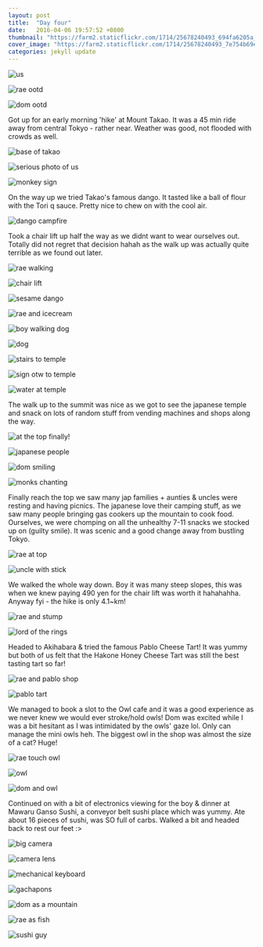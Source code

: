 ```yaml
---
layout: post
title:  "Day four"
date:   2016-04-06 19:57:52 +0800
thumbnail: "https://farm2.staticflickr.com/1714/25678240493_694fa6205a_z_d.jpg"
cover_image: "https://farm2.staticflickr.com/1714/25678240493_7e754b69e4_k_d.jpg"
categories: jekyll update
---
```


![us](http://im.vsco.co/1/5702787f44a4e17354157/5705ac05e5a8603548fd2a02/vsco_040716.jpg?w=800&dpr=1)

![rae ootd](https://farm2.staticflickr.com/1603/26188526772_16db067e08_k_d.jpg)

![dom ootd](https://farm2.staticflickr.com/1521/25678238473_fb0dd21bac_k_d.jpg)

Got up for an early morning 'hike' at Mount Takao. It was a 45 min ride away from central Tokyo - rather near. Weather was good, not flooded with crowds as well.

![base of takao](https://farm2.staticflickr.com/1718/26008089390_5673b45000_k_d.jpg)

![serious photo of us](http://im.vsco.co/1/5702787f44a4e17354157/5705ac3be5a8603548fd2a05/vsco_040716.jpg?w=800&dpr=1)

![monkey sign](https://farm2.staticflickr.com/1720/26280974665_907e803f93_k_d.jpg)

On the way up we tried Takao's famous dango. It tasted like a ball of flour with the Tori q sauce. Pretty nice to chew on with the cool air.

![dango campfire](https://farm2.staticflickr.com/1558/26008090510_d16a22c73d_k_d.jpg)

Took a chair lift up half the way as we didnt want to wear ourselves out. Totally did not regret that decision hahah as the walk up was actually quite terrible as we found out later.

![rae walking](https://farm2.staticflickr.com/1461/26280969125_813367e1b4_k_d.jpg)

![chair lift](https://farm2.staticflickr.com/1588/25676137094_e89a84a5ea_k_d.jpg)

![sesame dango](https://farm2.staticflickr.com/1518/25678244403_8278e0b57e_k_d.jpg)

![rae and icecream](https://farm2.staticflickr.com/1690/26214711271_5b063c43f3_k_d.jpg)

![boy walking dog](https://farm2.staticflickr.com/1493/26008098980_ce6efe0694_k_d.jpg)

![dog](https://farm2.staticflickr.com/1450/26008088380_d9c2e2315d_k_d.jpg)

![stairs to temple](https://farm2.staticflickr.com/1719/26188526602_e9037aa18f_k_d.jpg)

![sign otw to temple](https://farm2.staticflickr.com/1533/26214712471_8f07bc6386_k_d.jpg)

![water at temple](https://farm2.staticflickr.com/1509/26255031046_ca5a082c77_k_d.jpg)

The walk up to the summit was nice as we got to see the japanese temple and snack on lots of random stuff from vending machines and shops along the way.

![at the top finally!](http://im.vsco.co/1/5702787f44a4e17354157/5705ac5ae5a8603548fd2a06/vsco_040716.jpg?w=696&dpr=1)

![japanese people](https://farm2.staticflickr.com/1714/25678240493_7e754b69e4_k_d.jpg)

![dom smiling](https://farm2.staticflickr.com/1714/26214711481_00c287a6b8_k_d.jpg)

![monks chanting](https://farm2.staticflickr.com/1612/26214714271_8894a0b136_k_d.jpg)

Finally reach the top we saw many jap families + aunties & uncles were resting and having picnics. The japanese love their camping stuff, as we saw many people bringing gas cookers up the mountain to cook food. Ourselves, we were chomping on all the unhealthy 7-11 snacks we stocked up on (guilty smile). It was scenic and a good change away from bustling Tokyo.

![rae at top](https://farm2.staticflickr.com/1513/25676128044_ce701dc6c7_k_d.jpg)

![uncle with stick](https://farm2.staticflickr.com/1651/26214715871_5314148ddd_k_d.jpg)

We walked the whole way down. Boy it was many steep slopes, this was when we knew paying 490 yen for the chair lift was worth it hahahahha. Anyway fyi - the hike is only 4.1~km!

![rae and stump](https://farm2.staticflickr.com/1483/26280979165_90700a9c7b_k_d.jpg)

![lord of the rings](https://farm2.staticflickr.com/1686/26188533222_78e6d57bf7_k_d.jpg)

Headed to Akihabara & tried the famous Pablo Cheese Tart! It was yummy but both of us felt that the Hakone Honey Cheese Tart was still the best tasting tart so far!

![rae and pablo shop](https://farm2.staticflickr.com/1699/26008095810_fa8991880f_k_d.jpg)

![pablo tart](https://farm2.staticflickr.com/1671/26280976975_39eb543e92_k_d.jpg)

We managed to book a slot to the Owl cafe and it was a good experience as we never knew we would ever stroke/hold owls! Dom was excited while I was a bit hesitant as I was intimidated by the owls' gaze lol. Only can manage the mini owls heh. The biggest owl in the shop was almost the size of a cat? Huge!

![rae touch owl](https://farm2.staticflickr.com/1697/26008096650_ea0ae5c9a0_k_d.jpg)

![owl](https://farm2.staticflickr.com/1604/26280971475_124f32023a_k_d.jpg)

![dom and owl](https://farm2.staticflickr.com/1648/25676126764_93ef1316c2_k_d.jpg)

Continued on with a bit of electronics viewing for the boy & dinner at Mawaru Ganso Sushi, a conveyor belt sushi place which was yummy. Ate about 16 pieces of sushi, was SO full of carbs. Walked a bit and headed back to rest our feet :>

![big camera](https://farm2.staticflickr.com/1652/26214713121_493505c169_k_d.jpg)

![camera lens](https://farm2.staticflickr.com/1678/26008095780_356e4151e2_k_d.jpg)

![mechanical keyboard](https://farm2.staticflickr.com/1659/26280973985_121cfeabe0_k_d.jpg)

![gachapons](https://farm2.staticflickr.com/1703/26214709051_b559eadafb_k_d.jpg)

![dom as a mountain](https://farm2.staticflickr.com/1625/26188527192_2463a0961d_k_d.jpg)

![rae as fish](https://farm2.staticflickr.com/1608/26214708591_a7639ee751_k_d.jpg)

![sushi guy](https://farm2.staticflickr.com/1621/26008096930_ceea7d4b93_k_d.jpg)

<!-- 
Lorem ipsum dolor sit amet, consectetur adipisicing elit. Neque quas nisi quam aliquid. Est accusamus, deserunt a cupiditate dolorum harum velit vitae repellat pariatur totam magnam. Debitis libero dignissimos sequi hic necessitatibus sapiente quibusdam dolor reiciendis enim, nam, nulla sed ipsum est minima odit delectus beatae saepe repellat facilis soluta cumque id perferendis, sint ipsam!

Lorem ipsum dolor sit amet, consectetur adipisicing elit. Officiis vitae, fugiat veritatis assumenda ratione error sit aliquam voluptates deserunt enim debitis id molestias nostrum eaque velit, perferendis ab laboriosam. Ratione veniam odio ipsam fugiat necessitatibus, nulla omnis possimus similique debitis itaque, tempore deleniti optio! Nesciunt, deserunt.

![Another picture here](http://im.vsco.co/1/51f48bb095e8247120/56c9edcd40955b61337b8a7f/vsco_022216.jpg)

Lorem ipsum dolor sit amet, [consectetur] adipisicing elit. Perspiciatis voluptates voluptate a, architecto mollitia culpa placeat? Voluptatem optio soluta aspernatur error voluptate ratione blanditiis [inventore iusto] autem nobis quis officiis repellat magni exercitationem consectetur, odio, a possimus id, eius expedita architecto necessitatibus dolores nostrum. Cum reprehenderit ut, blanditiis totam, natus adipisci aliquam, commodi sunt provident corporis officia reiciendis quibusdam obcaecati saepe deserunt ullam? Maiores in animi eos!

![Last picture](http://im.vsco.co/1/51f48bb095e8247120/56c9e8ed40955b61337b8a7c/vsco_022216.jpg?w=800&dpr=1)

[consectetur]:		http://www.google.com
[inventore iusto]:	http://www.facebook.com -->